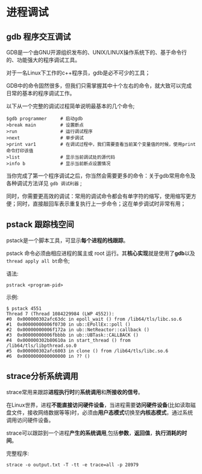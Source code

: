 
# 进程调试

## gdb 程序交互调试

GDB是一个由GNU开源组织发布的、UNIX/LINUX操作系统下的、基于命令行的、功能强大的程序调试工具。

对于一名Linux下工作的c++程序员，gdb是必不可少的工具；

GDB中的命令固然很多，但我们只需掌握其中十个左右的命令，就大致可以完成日常的基本的程序调试工作。

以下从一个完整的调试过程简单说明最基本的几个命令;

```
$gdb programmer     # 启动gdb
>break main         # 设置断点
>run                # 运行调试程序
>next               # 单步调试
>print var1         # 在调试过程中，我们需要查看当前某个变量值的时候，使用print 命令打印该值
>list               # 显示当前调试处的源代码
>info b             # 显示当前断点设置情况
```

当你完成了第一个程序调试之后，你当然会需要更多的命令：关于gdb常用命令及各种调试方法详见 `gdb 调试利器` ;

同时，你需要更高效的调试：常用的调试命令都会有单字符的缩写，使用缩写更方便；同时，直接敲回车表示重复执行上一步命令；这在单步调试时非常有用；

## pstack 跟踪栈空间

pstack是一个脚本工具，可显示**每个进程的栈跟踪**。

pstack 命令必须由相应进程的属主或 root 运行。其**核心实现**就是使用了**gdb**以及`thread apply all bt`命令;

语法:

```
pstrack <program-pid>
```

示例:

```
$ pstack 4551
Thread 7 (Thread 1084229984 (LWP 4552)):
#0  0x000000302afc63dc in epoll_wait () from /lib64/tls/libc.so.6
#1  0x00000000006f0730 in ub::EPollEx::poll ()
#2  0x00000000006f172a in ub::NetReactor::callback ()
#3  0x00000000006fbbbb in ub::UBTask::CALLBACK ()
#4  0x000000302b80610a in start_thread () from /lib64/tls/libpthread.so.0
#5  0x000000302afc6003 in clone () from /lib64/tls/libc.so.6
#6  0x0000000000000000 in ?? ()
```

## strace分析系统调用

strace常用来跟踪**进程执行时**的**系统调用**和**所接收的信号**。

在Linux世界，进程**不能直接访问硬件设备**，当进程需要**访问硬件设备**(比如读取磁盘文件，接收网络数据等等)时，必须由**用户态模式**切换至**内核态模式**，通过系统调用访问硬件设备。

strace可以跟踪到一个进程**产生的系统调用**,包括**参数**，**返回值**，**执行消耗的时间**。

完整程序:

```
strace -o output.txt -T -tt -e trace=all -p 28979
```